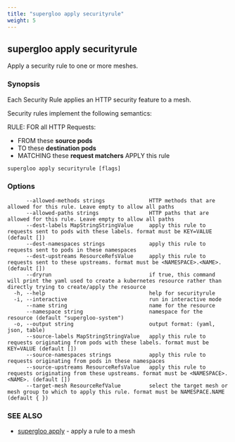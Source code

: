 ```yaml
---
title: "supergloo apply securityrule"
weight: 5
---
```

## supergloo apply securityrule

Apply a security rule to one or more meshes.

### Synopsis


Each Security Rule applies an HTTP security feature to a mesh.

Security rules implement the following semantics:

RULE:
  FOR all HTTP Requests:
  - FROM these **source pods**
  - TO these **destination pods**
  - MATCHING these **request matchers**
  APPLY this rule


```
supergloo apply securityrule [flags]
```

### Options

```
      --allowed-methods strings              HTTP methods that are allowed for this rule. Leave empty to allow all paths
      --allowed-paths strings                HTTP paths that are allowed for this rule. Leave empty to allow all paths
      --dest-labels MapStringStringValue     apply this rule to requests sent to pods with these labels. format must be KEY=VALUE (default [])
      --dest-namespaces strings              apply this rule to requests sent to pods in these namespaces
      --dest-upstreams ResourceRefsValue     apply this rule to requests sent to these upstreams. format must be <NAMESPACE>.<NAME>. (default [])
      --dryrun                               if true, this command will print the yaml used to create a kubernetes resource rather than directly trying to create/apply the resource
  -h, --help                                 help for securityrule
  -i, --interactive                          run in interactive mode
      --name string                          name for the resource
      --namespace string                     namespace for the resource (default "supergloo-system")
  -o, --output string                        output format: (yaml, json, table)
      --source-labels MapStringStringValue   apply this rule to requests originating from pods with these labels. format must be KEY=VALUE (default [])
      --source-namespaces strings            apply this rule to requests originating from pods in these namespaces
      --source-upstreams ResourceRefsValue   apply this rule to requests originating from these upstreams. format must be <NAMESPACE>.<NAME>. (default [])
      --target-mesh ResourceRefValue         select the target mesh or mesh group to which to apply this rule. format must be NAMESPACE.NAME (default { })
```

### SEE ALSO

* [supergloo apply](../supergloo_apply)	 - apply a rule to a mesh

